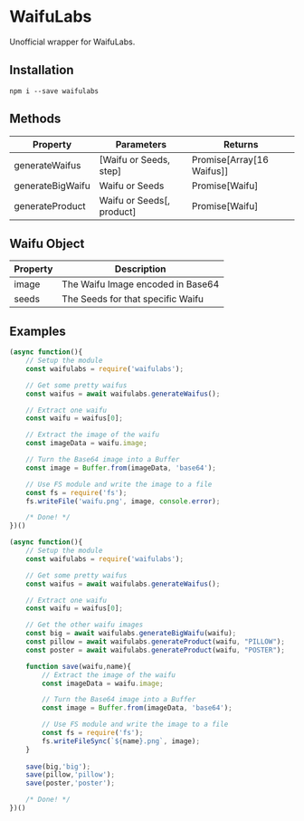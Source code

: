 # WaifuLabs

Unofficial wrapper for WaifuLabs.

## Installation

```
npm i --save waifulabs
```

## Methods
| Property         | Parameters                | Returns                   |
|------------------|---------------------------|---------------------------|
| generateWaifus   | [Waifu or Seeds, step]    | Promise[Array[16 Waifus]] |
| generateBigWaifu | Waifu or Seeds            | Promise[Waifu]            |
| generateProduct  | Waifu or Seeds[, product] | Promise[Waifu]            |

## Waifu Object
| Property | Description                       |
|----------|-----------------------------------|
| image    | The Waifu Image encoded in Base64 |
| seeds    | The Seeds for that specific Waifu |

## Examples

```js
(async function(){
    // Setup the module
    const waifulabs = require('waifulabs');

    // Get some pretty waifus
    const waifus = await waifulabs.generateWaifus();

    // Extract one waifu
    const waifu = waifus[0];

    // Extract the image of the waifu
    const imageData = waifu.image;

    // Turn the Base64 image into a Buffer
    const image = Buffer.from(imageData, 'base64');

    // Use FS module and write the image to a file
    const fs = require('fs');
    fs.writeFile('waifu.png', image, console.error);

    /* Done! */
})()
```

```js
(async function(){
    // Setup the module
    const waifulabs = require('waifulabs');

    // Get some pretty waifus
    const waifus = await waifulabs.generateWaifus();

    // Extract one waifu
    const waifu = waifus[0];

    // Get the other waifu images
    const big = await waifulabs.generateBigWaifu(waifu);
    const pillow = await waifulabs.generateProduct(waifu, "PILLOW");
    const poster = await waifulabs.generateProduct(waifu, "POSTER");

    function save(waifu,name){
        // Extract the image of the waifu
        const imageData = waifu.image;

        // Turn the Base64 image into a Buffer
        const image = Buffer.from(imageData, 'base64');

        // Use FS module and write the image to a file
        const fs = require('fs');
        fs.writeFileSync(`${name}.png`, image);
    }
    
    save(big,'big');
    save(pillow,'pillow');
    save(poster,'poster');

    /* Done! */
})()
```
